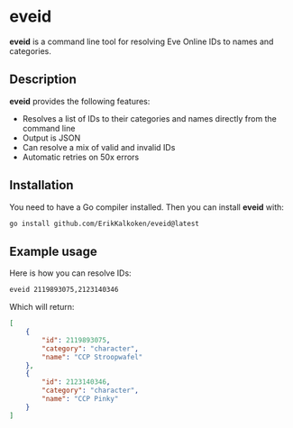 # eveid

**eveid** is a command line tool for resolving Eve Online IDs to names and categories.

## Description

**eveid** provides the following features:

- Resolves a list of IDs to their categories and names directly from the command line
- Output is JSON
- Can resolve a mix of valid and invalid IDs
- Automatic retries on 50x errors

## Installation

You need to have a Go compiler installed. Then you can install **eveid** with:

```sh
go install github.com/ErikKalkoken/eveid@latest
```

## Example usage

Here is how you can resolve IDs:

```sh
eveid 2119893075,2123140346
```

Which will return:

```json
[
    {
        "id": 2119893075,
        "category": "character",
        "name": "CCP Stroopwafel"
    },
    {
        "id": 2123140346,
        "category": "character",
        "name": "CCP Pinky"
    }
]
```
